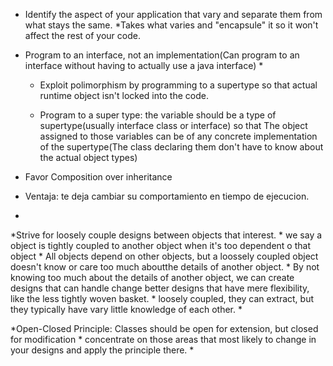 *  Identify the aspect of your application that vary and separate them from what stays the same.
    *Takes what varies and "encapsule" it so it won't affect the rest of your code.

* Program to an interface, not an implementation(Can program to an interface without having to actually use a java interface)
    *  
    *  Exploit polimorphism by programming to a supertype so that actual runtime object isn't locked into the code.

    * Program to a super type: the variable should be a type of supertype(usually interface class or interface) so that The object assigned to those variables can be of any concrete implementation of the supertype(The class declaring them don't have to know about the actual object types)


* Favor Composition over inheritance
*   Ventaja: te deja cambiar su comportamiento en tiempo de ejecucion.
*
*Strive for loosely couple designs between objects that interest.
    * we say a object is tightly coupled to another object when it's too dependent o that object
    * All objects depend on other objects, but a loossely coupled object doesn't know or care too much aboutthe details of another object.
    * By not knowing too much about the details of another object, we can create designs that can handle change better designs that have mere flexibility, like the less tightly woven basket.
    * loosely coupled, they can extract, but they typically have vary little knowledge of each other.
    *

*Open-Closed Principle: Classes should be open for extension, but closed for modification
    * concentrate on those areas that most likely to change in your designs and apply the principle  there.
    *
